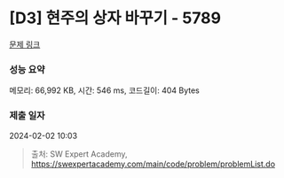 # [D3] 현주의 상자 바꾸기 - 5789 

[문제 링크](https://swexpertacademy.com/main/code/problem/problemDetail.do?contestProbId=AWYygN36Qn8DFAVm) 

### 성능 요약

메모리: 66,992 KB, 시간: 546 ms, 코드길이: 404 Bytes

### 제출 일자

2024-02-02 10:03



> 출처: SW Expert Academy, https://swexpertacademy.com/main/code/problem/problemList.do